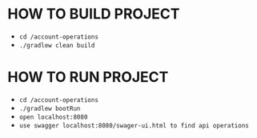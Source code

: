 # HOW TO BUILD PROJECT 
* `cd /account-operations`
* `./gradlew clean build`

# HOW TO RUN PROJECT
* `cd /account-operations`
* `./gradlew bootRun`
* `open localhost:8080`
* `use swagger localhost:8080/swager-ui.html to find api operations`

